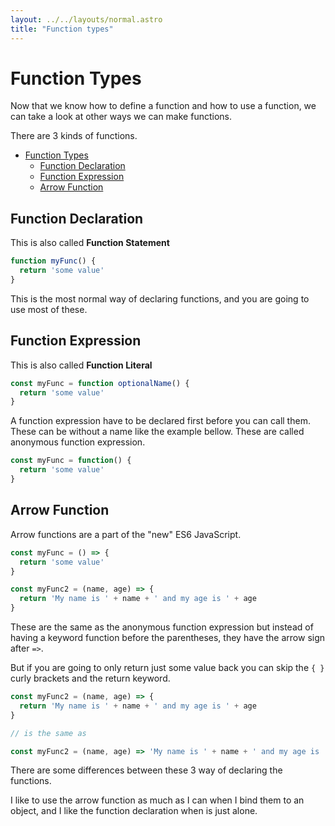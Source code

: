 ```yaml
---
layout: ../../layouts/normal.astro
title: "Function types"
---
```

# Function Types

Now that we know how to define a function and how to use a function, we can take a look at other ways we can make functions.

There are 3 kinds of functions.

- [Function Types](#function-types)
  - [Function Declaration](#function-declaration)
  - [Function Expression](#function-expression)
  - [Arrow Function](#arrow-function)

## Function Declaration

This is also called **Function Statement**

```javascript
function myFunc() {
  return 'some value'
}
```

This is the most normal way of declaring functions, and you are going to use most of these.

## Function Expression

This is also called **Function Literal**

```javascript
const myFunc = function optionalName() {
  return 'some value'
}
```

A function expression have to be declared first before you can call them.
These can be without a name like the example bellow. These are called anonymous function expression.

```javascript
const myFunc = function() {
  return 'some value'
}
```

## Arrow Function

Arrow functions are a part of the "new" ES6 JavaScript.

```javascript
const myFunc = () => {
  return 'some value'
}

const myFunc2 = (name, age) => {
  return 'My name is ' + name + ' and my age is ' + age
}
```

These are the same as the anonymous function expression but instead of having a keyword function before the parentheses, they have the arrow sign after `=>`.

But if you are going to only return just some value back you can skip the `{ }` curly brackets and the return keyword.

```javascript
const myFunc2 = (name, age) => {
  return 'My name is ' + name + ' and my age is ' + age
}

// is the same as

const myFunc2 = (name, age) => 'My name is ' + name + ' and my age is ' + age
```

There are some differences between these 3 way of declaring the functions.

I like to use the arrow function as much as I can when I bind them to an object, and I like the function declaration when is just alone.
